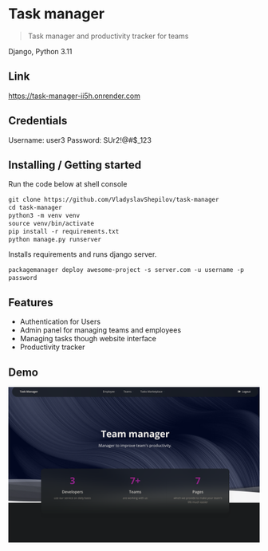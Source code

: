 # Task manager
> Task manager and productivity tracker for teams

Django, Python 3.11

## Link
https://task-manager-ii5h.onrender.com

## Credentials
Username: user3
Password: SUr2!@#$_123

## Installing / Getting started

Run the code below at shell console

```shell
git clone https://github.com/VladyslavShepilov/task-manager
cd task-manager
python3 -m venv venv
source venv/bin/activate
pip install -r requirements.txt
python manage.py runserver
```

Installs requirements and runs django server.


```shell
packagemanager deploy awesome-project -s server.com -u username -p password
```

## Features

* Authentication for Users
* Admin panel for managing teams and employees
* Managing tasks though website interface
* Productivity tracker


## Demo
![Website Interface](demo.png)
